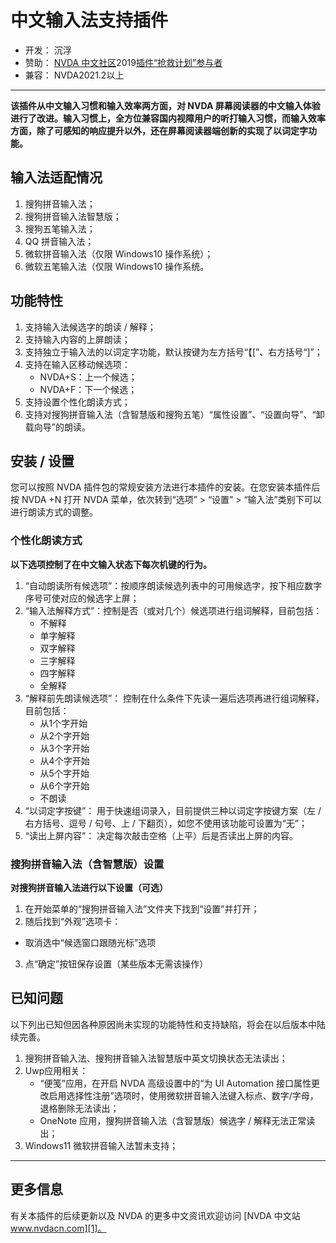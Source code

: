 # 中文输入法支持插件

* 开发： 沉浮
* 赞助： [NVDA 中文社区][1]2019[插件“抢救计划”参与者][2]
* 兼容： NVDA2021.2以上

---

**该插件从中文输入习惯和输入效率两方面，对 NVDA 屏幕阅读器的中文输入体验进行了改进。输入习惯上，全方位兼容国内视障用户的听打输入习惯，而输入效率方面，除了可感知的响应提升以外，还在屏幕阅读器端创新的实现了以词定字功能。**

## 输入法适配情况

1. 搜狗拼音输入法；
2. 搜狗拼音输入法智慧版；
3. 搜狗五笔输入法；
4. QQ 拼音输入法；
5. 微软拼音输入法（仅限 Windows10 操作系统）；
6. 微软五笔输入法（仅限 Windows10 操作系统。


## 功能特性

1. 支持输入法候选字的朗读 / 解释；
2. 支持输入内容的上屏朗读；
3. 支持独立于输入法的以词定字功能，默认按键为左方括号“【[”、右方括号“]”；
4. 支持在输入区移动候选项：
    - NVDA+S：上一个候选；
    - NVDA+F：下一个候选；
5. 支持设置个性化朗读方式；
6. 支持对搜狗拼音输入法（含智慧版和搜狗五笔）“属性设置”、“设置向导”、“卸载向导”的朗读。

## 安装 / 设置

您可以按照 NVDA 插件包的常规安装方法进行本插件的安装。在您安装本插件后按 NVDA +N 打开 NVDA 菜单，依次转到“选项” > “设置” > “输入法”类别下可以进行朗读方式的调整。

### 个性化朗读方式

**以下选项控制了在中文输入状态下每次机键的行为。**

1. “自动朗读所有候选项”：按顺序朗读候选列表中的可用候选字，按下相应数字序号可使对应的候选字上屏；
2. “输入法解释方式”：控制是否（或对几个）候选项进行组词解释，目前包括：
    - 不解释
    - 单字解释
    - 双字解释
    - 三字解释
    - 四字解释
    - 全解释
3. “解释前先朗读候选项”： 控制在什么条件下先读一遍后选项再进行组词解释，目前包括：
    - 从1个字开始
    - 从2个字开始
    - 从3个字开始
    - 从4个字开始
    - 从5个字开始
    - 从6个字开始
    - 不朗读
3. “以词定字按键”： 用于快速组词录入，目前提供三种以词定字按键方案（左 / 右方括号、逗号 / 句号、上 / 下翻页），如您不使用该功能可设置为“无”；
4. “读出上屏内容”： 决定每次敲击空格（上平）后是否读出上屏的内容。

### 搜狗拼音输入法（含智慧版）设置

**对搜狗拼音输入法进行以下设置（可选）**

1. 在开始菜单的“搜狗拼音输入法”文件夹下找到“设置”并打开；
2. 随后找到“外观”选项卡：
  - 取消选中“候选窗口跟随光标”选项
3. 点“确定”按钮保存设置（某些版本无需该操作）

## 已知问题

以下列出已知但因各种原因尚未实现的功能特性和支持缺陷，将会在以后版本中陆续完善。

1. 搜狗拼音输入法、搜狗拼音输入法智慧版中英文切换状态无法读出；
2. Uwp应用相关：
    - “便笺”应用，在开启 NVDA 高级设置中的“为 UI Automation 接口属性更改启用选择性注册”选项时，使用微软拼音输入法键入标点、数字/字母，退格删除无法读出；
    - OneNote 应用，搜狗拼音输入法（含智慧版）候选字 / 解释无法正常读出；
3. Windows11 微软拼音输入法暂未支持；

---

## 更多信息

有关本插件的后续更新以及 NVDA 的更多中文资讯欢迎访问 [NVDA 中文站 www.nvdacn.com][1]。

[1]:https://www.nvdacn.com/
[2]:https://nvdacn.com/index.php/archives/806/
